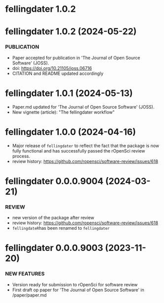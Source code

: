 # fellingdater 1.0.2

# fellingdater 1.0.2 (2024-05-22)

### PUBLICATION

-   Paper accepted for publication in 'The Journal of Open Source Software' (JOSS).
-   doi: <https://doi.org/10.21105/joss.06716>
-   CITATION and README updated accordingly

# fellingdater 1.0.1 (2024-05-13)

-   Paper.md updated for 'The Journal of Open Source Software' (JOSS).
-   New vignette (article): "The fellingdater workflow"

# fellingdater 1.0.0 (2024-04-16)

-   Major release of `fellingdater` to reflect the fact that the package is now fully functional and has successfully passed the rOpenSci review process.
-   review history: <https://github.com/ropensci/software-review/issues/618>

# fellingdater 0.0.0.9004 (2024-03-21)

### REVIEW

-   new version of the package after review
-   review history: <https://github.com/ropensci/software-review/issues/618>
-   `fellingdateR`has been renamed to `fellingdater`

# fellingdater 0.0.0.9003 (2023-11-20)

### NEW FEATURES

-   Version ready for submission to rOpenSci for software review
-   First draft op paper for 'The Journal of Open Source Software' in /paper/paper.md
